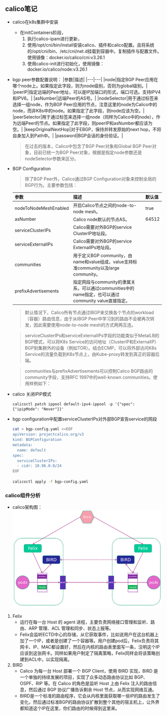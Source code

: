## calico笔记
- calico在k8s集群中安装
  - 在initContainers阶段，
    1. 执行calico-ipam进行更新，
    2. 使用/opt/cni/bin/install安装calico、插件和calico配置。且将系统的/opt/cni/bin、/etc/cni/net.d挂载到容器中。复制插件与配置文件。使用镜像：docker.io/calico/cni:v3.26.1
    3. 使用calico-init进行初始化，使用镜像：docker.io/calico/node:v3.26.1
- bgp peer参数配置说明：
  |参数|描述|
  |---|---|
  |node|指定BGP Peer应用在哪个node上。如果指定此字段，则为node级别，否则为global级别。|
  |peerIP|指定远端的Peer地址，可以是IP加端口的形式，端口可选。支持IPV4和IPV6。|
  |asNumber|远端Peer的AS号。|
  |nodeSelector|用于通过标签来选择一组node，作为BGP Peer应用的节点，注意这里的node为Calico中的node，而非K8s中的node。如果指定了此字段，则node应该为空。|
  |peerSelector|用于通过标签来选择一组node（同样为Calico中的node），作为远端Peer的节点。如果指定了此字段，则peerIP和asNumber都应该为空。|
  |keepOriginalNextHop|对于EBGP，保持并转发原始的next hop，不将自身加入到Path中。|
  |password|BGP会话的身份验证。|
  > 在过去的版本，Calico中包含了BGP Peer对象和Global BGP Peer对象，目前已统一为BGP Peer对象，根据是指定node参数还是nodeSelector参数来区分。
- BGP Configuration
  > 除了BGP Peer外，Calico通过BGP Configuration对象来控制全局的BGP行为。主要参数包括：

  |参数|描述|默认值|
  |---|---|---|
  |nodeToNodeMeshEnabled|开启Calico节点之间的node-to-node mesh。|true|
  |asNumber|Calico node默认的节点AS。|64512|
  |serviceClusterIPs|Calico需要对外BGP的service ClusterIP地址段。||
  |serviceExternalIPs|Calico需要对外BGP的service ExternalIPs地址段。||
  |communities|用于定义BGP community，由name和value组成，value支持标准community以及large community。||
  |prefixAdvertisements|指定网段与community的隶属关系，可以通过communities中的name指定，也可以通过community value直接指定。||
  > 默认情况下，Calico所有节点通过IBGP来交换各个节点的workload（容器）路由信息，由于从IBGP Peer中学习到的路由不会被再次转发，因此需要使用node-to-node mesh的方式两两互连。

  > serviceClusterIPs和serviceExternalIPs字段的功能类似于MetalLB的BGP模式，可以将K8s Service的访问地址（ClusterIP和ExternalIP）BGP到集群外的设备（例如TOR）。结合ECMP，可以将外部访问K8s Service的流量负载到K8s节点上，由Kube-proxy转发到真正的容器后端。

  > communities与prefixAdvertisements可以控制Calico BGP路由的community字段，支持RFC 1997中的well-known communities。使用样例如下：
- calico 关闭IPIP模式
  ```shell
  calicoctl patch ippool default-ipv4-ippool -p '{"spec": {"ipipMode": "Never"}}'
  ```
- bgp configuration中配置serviceClusterIPs对外部BGP宣告service的网段
  ```bash
  cat > bgp-config.yaml <<EOF
  apiVersion: projectcalico.org/v3
  kind: BGPConfiguration
  metadata:
    name: default
  spec:
    serviceClusterIPs:
    - cidr: 10.96.0.0/24
  EOF

  calicoctl apply -f bgp-config.yaml
  ```
### calico组件分析
- calico架构图：
![](img/calico-4.png)
1. Felix
   - 运行在每一台 Host 的 agent 进程，主要负责网络接口管理和监听、路由、ARP 管理、ACL 管理和同步、状态上报等。
   - Felix会监听ECTD中心的存储，从它获取事件，比如说用户在这台机器上加了一个IP，或者是创建了一个容器等。用户创建pod后，Felix负责将其网卡、IP、MAC都设置好，然后在内核的路由表里面写一条，注明这个IP应该到这张网卡。同样如果用户制定了隔离策略，Felix同样会将该策略创建到ACL中，以实现隔离。
2. BIRD
   - Calico 为每一台 Host 部署一个 BGP Client，使用 BIRD 实现，BIRD 是一个单独的持续发展的项目，实现了众多动态路由协议比如 BGP、OSPF、RIP 等。在 Calico 的角色是监听 Host 上由 Felix 注入的路由信息，然后通过 BGP 协议广播告诉剩余 Host 节点，从而实现网络互通。
   - BIRD是一个标准的路由程序，它会从内核里面获取哪一些IP的路由发生了变化，然后通过标准BGP的路由协议扩散到整个其他的宿主机上，让外界都知道这个IP在这里，你们路由的时候得到这里来。